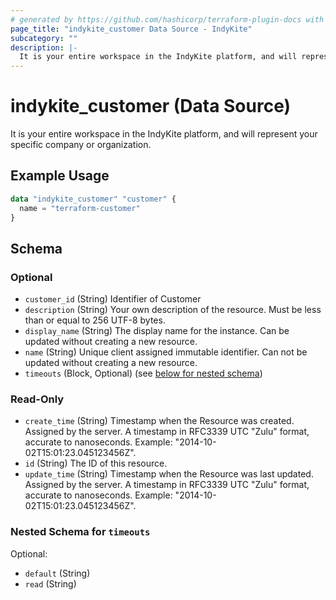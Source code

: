 ```yaml
---
# generated by https://github.com/hashicorp/terraform-plugin-docs with custom templates
page_title: "indykite_customer Data Source - IndyKite"
subcategory: ""
description: |-
  It is your entire workspace in the IndyKite platform, and will represent your specific company or organization.
---
```


# indykite_customer (Data Source)

It is your entire workspace in the IndyKite platform, and will represent your specific company or organization.

## Example Usage

```terraform
data "indykite_customer" "customer" {
  name = "terraform-customer"
}
```

<!-- schema generated by tfplugindocs -->
## Schema

### Optional

- `customer_id` (String) Identifier of Customer
- `description` (String) Your own description of the resource. Must be less than or equal to 256 UTF-8 bytes.
- `display_name` (String) The display name for the instance. Can be updated without creating a new resource.
- `name` (String) Unique client assigned immutable identifier. Can not be updated without creating a new resource.
- `timeouts` (Block, Optional) (see [below for nested schema](#nested-schema-for-timeouts))

### Read-Only

- `create_time` (String) Timestamp when the Resource was created. Assigned by the server. A timestamp in RFC3339 UTC "Zulu" format, accurate to nanoseconds. Example: "2014-10-02T15:01:23.045123456Z".
- `id` (String) The ID of this resource.
- `update_time` (String) Timestamp when the Resource was last updated. Assigned by the server. A timestamp in RFC3339 UTC "Zulu" format, accurate to nanoseconds. Example: "2014-10-02T15:01:23.045123456Z".

### Nested Schema for `timeouts`

Optional:

- `default` (String)
- `read` (String)
